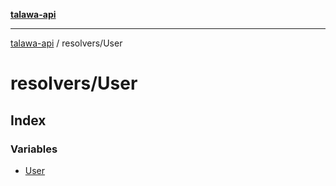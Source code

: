 [**talawa-api**](../../README.md)

***

[talawa-api](../../modules.md) / resolvers/User

# resolvers/User

## Index

### Variables

- [User](variables/User.md)
